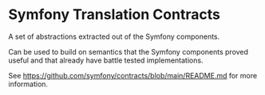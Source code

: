# Symfony Translation Contracts

A set of abstractions extracted out of the Symfony components.

Can be used to build on semantics that the Symfony components proved useful and that already have battle tested implementations.

See https://github.com/symfony/contracts/blob/main/README.md for more information.
